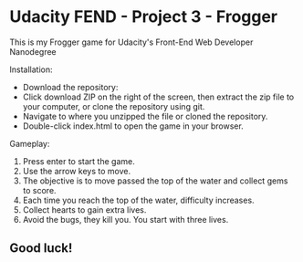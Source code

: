 Udacity FEND - Project 3 - Frogger
===============================
This is my Frogger game for Udacity's Front-End Web Developer Nanodegree


Installation:

* Download the repository:
* Click download ZIP on the right of the screen, then extract the zip file to your computer, or clone the repository using git.
* Navigate to where you unzipped the file or cloned the repository.
* Double-click index.html to open the game in your browser.


Gameplay:

1. Press enter to start the game.
2. Use the arrow keys to move.
3. The objective is to move passed the top of the water and collect gems to score.
4. Each time you reach the top of the water, difficulty increases.
5. Collect hearts to gain extra lives.
5. Avoid the bugs, they kill you. You start with three lives.

## Good luck!



